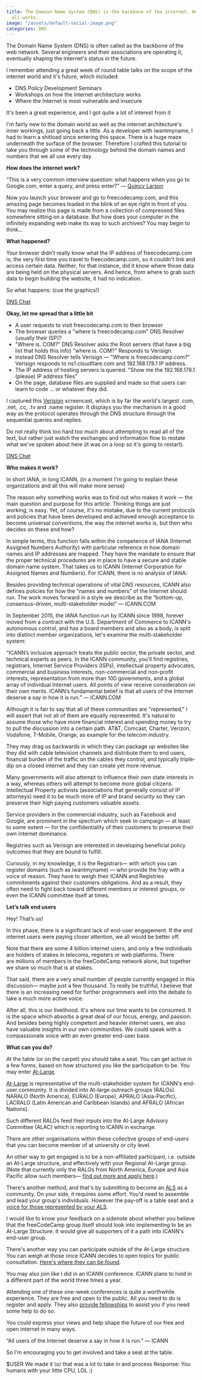 ```yaml
---
title: The Domain Name System (DNS) is the backbone of the internet. Here’s how it
  all works.
image: "/assets/default-social-image.png"
categories: DNS
---
```


The Domain Name System (DNS) is often called as the backbone of the web network. Several engineers and their associations are operating it, eventually shaping the internet's status in the future.

I remember attending a great week of round table talks on the scope of the internet world and it's future, which included:

* DNS Policy Development Seminars
* Workshops on how the internet architecture works
* Where the Internet is most vulnerable and insecure

It's been a great experience, and I got quite a lot of interest from it

I'm fairly new to the domain world as well as the internet architecture's inner workings, just going back a little. As a developer with iwantmyname, I had to learn a shitload since entering this space. There is a huge maze underneath the surface of the browser. Therefore I crafted this tutorial to take you through some of the technology behind the domain names and numbers that we all use every day.

**How does the internet work?**

“This is a very common interview question: what happens when you go to Google.com, enter a query, and press enter?”
— [Quincy Larson](https://www.freecodecamp.org/news/the-domain-name-system-dns-is-the-backbone-of-the-internet-heres-how-it-all-works-5706d0afa0fa/undefined)

Now you launch your browser and go to freecodecamp.com, and this amazing page becomes loaded in the blink of an eye right in front of you. You may realize this page is made from a collection of compressed files somewhere sitting on a database. But how does your computer in the infinitely expanding web make its way to such archives? You may begin to think...

**What happened?**

Your browser didn't really know what the IP address of freecodecamp.com is, the very first time you travel to freecodecamp.com, so it couldn't link and access certain data. Neither, for that instance, did it know where those data are being held on the physical servers. And hence, from where to grab such data to begin building the website, it had no indication.

So what happens: (cue the graphics!)

[DNS Chat](https://imgur.com/a/xj0fP)

**Okay, let me spread that a little bit**

* A user requests to visit freecodecamp.com to their browser
* The browser queries a "where is freecodecamp.com" DNS Resolver (usually their ISP)?
* "Where is. COM?" DNS Resolver asks the Root servers (that have a big list that holds this info) "where is. COM?" Responds to Verisign.
* Instead DNS Resolver tells Verisign — "Where is freecodecamp.com?" Verisign responds to ns1.cloudflare.com and 192.168.178.1 IP address.
* The IP address of hosting servers is queried. "Show me the 192.168.178.1 (please) IP address files"
* On the page, database files are supplied and made so that users can learn to code ... or whatever they did.

I captured this [Verisign](https://www.verisign.com/en_US/website-presence/online/how-dns-works/index.xhtml) screencast, which is by far the world's largest .com, .net, .cc, .tv and .name register. It displays you the mechanism in a good way as the protocol operates through the DNS structure through the sequential queries and replies.

Do not really think too hard too much about attempting to read all of the text, but rather just watch the exchanges and information flow to restate what we've spoken about here (it was on a loop so it's going to restart).

[DNS Chat](https://imgur.com/a/MnXeU)

**Who makes it work?**

In short IANA, in long ICANN, (in a moment I'm going to explain these organizations and all this will make more sense)

The reason why something works was to find out who makes it work — the main question and purpose for this article. Thinking things are just working, is easy. Yet, of course, it's no mistake, due to the current protocols and policies that have been developed and achieved enough acceptance to become universal conventions, the way the internet works is, but then who decides on these and how?

In simple terms, this function falls within the competence of IANA (Internet Assigned Numbers Authority) with particular reference in how domain names and IP addresses are mapped. They have the mandate to ensure that the proper technical procedures are in place to have a secure and stable domain name system. That takes us to ICANN (Internet Corporation for Assigned Names and Numbers). For ICANN, there is no analysis of IANA:

Besides providing technical operations of vital DNS resources, ICANN also defines policies for how the “names and numbers” of the Internet should run. The work moves forward in a style we describe as the “bottom-up, consensus-driven, multi-stakeholder model” — ICANN.COM

In September 2015, the IANA function run by ICANN since 1998, forever moved from a contract with the U.S. Department of Commerce to ICANN's autonomous control, and has a board members and also as a body, is split into distinct member organizations, let's examine the multi-stakeholder system:

“ICANN’s inclusive approach treats the public sector, the private sector, and technical experts as peers. In the ICANN community, you’ll find registries, registrars, Internet Service Providers (ISPs), intellectual property advocates, commercial and business interests, non-commercial and non-profit interests, representation from more than 100 governments, and a global array of individual Internet users. All points of view receive consideration on their own merits. ICANN’s fundamental belief is that all users of the Internet deserve a say in how it is run.” — ICANN.COM

Although it is fair to say that all of these communities are "represented," I will assert that not all of them are equally represented. It's natural to assume those who have more financial interest and spending money to try to pull the discussion into a certain path. AT&T, Comcast, Charter, Verizon, Vodafone, T-Mobile, Orange, as example for the telecom industry.

They may drag us backwards in which they can package up websites like they did with cable television channels and distribute them to end users, financial burden of the traffic on the cables they control, and typically triple-dip on a closed internet and they can create yet more revenue.

Many governments will also attempt to influence their own state interests in a way, whereas others will attempt to become more global citizens. Intellectual Property activists (associations that generally consist of IP attorneys) need it to be much more of IP and brand security so they can preserve their high paying customers valuable assets.

Service providers in the commercial industry, such as Facebook and Google, are prominent in the spectrum which seek to campaign — at least to some extent — for the confidentiality of their customers to preserve their own internet dominance.

Registries such as Verisign are interested in developing beneficial policy outcomes that they are bound to fulfill.



Curiously, in my knowledge, it is the Registrars— with which you can register domains (such as iwantmyname) — who provide the fray with a voice of reason. They have to weigh their ICANN and Registries commitments against their customers obligations. And as a result, they often need to fight back toward different members or interest groups, or even the ICANN committee itself at times.

**Let’s talk end users**

Hey! That’s us!

In this phase, there is a significant lack of end-user engagement. If the end internet users were paying closer attention, we all would be better off.

Note that there are some 4 billion internet users, and only a few individuals are holders of stakes in telecoms, registers or web platforms. There are millions of members in the freeCodeCamp network alone, but together we share so much that is at stakes.

That said, there are a very small number of people currently engaged in this discussion— maybe just a few thousand. To really be truthful, I believe that there is an increasing need for further programmers well into the debate to take a much more active voice.

After all, this is our livelihood. It's where our time wants to be consumed. It is the space which absorbs a great deal of our focus, energy, and passion. And besides being highly competent and heavier internet users, we also have valuable insights in our own communities. We could speak with a compassionate voice with an even greater end-user base.

**What can you do?**

At the table (or on the carpet) you should take a seat. You can get active in a few forms, based on how structured you like the participation to be. You may enter [At-Large](https://atlarge.icann.org/).

[At-Large](https://atlarge.icann.org/) is representative of the multi-stakeholder system for ICANN's end-user community. It is divided into At-large outreach groups (RALOs). NARALO (North America), EURALO (Europe), APRALO (Asia-Pacific), LACRALO (Latin American and Caribbean Islands) and AFRALO (African Nations).

Such different RALOs feed their inputs into the At-Large Advisory Committee (ALAC) which is reporting to ICANN in exchange.

There are other organisations within these collective groups of end-users that you can become member of at university or city level.

An other way to get engaged is to be a non-affiliated participant, i.e. outside an At-Large structure, and effectively with your Regional At-Large group. (Note that currently only the RALOs from North America, Europe and Asia Pacific allow such members— [find out more and apply here](https://atlarge.icann.org/get-involved/individual-member).)

There's another method, and that's by submitting to become an [ALS](https://atlarge.icann.org/alses) as a community. On your side, it requires some effort. You'd need to assemble and lead your group's individuals. However the pay-off is a table seat and a [voice for those represented by your ALS](https://atlarge.icann.org/get-involved/about-als).

I would like to know your feedback on a sidenote about whether you believe that the freeCodeCamp group itself should look into implementing to be an At-Large Structure. It would give all supporters of it a path into ICANN's end-user group.

There's another way you can participate outside of the At-Large structure. You can weigh at those once ICANN decides to open topics for public consultation. [Here's where they can be found](https://www.icann.org/public-comments).

You may also join like I did in an ICANN conference. ICANN plans to hold in a different part of the world three times a year.

Attending one of these one-week conferences is quite a worthwhile experience. They are free and open to the public. All you need to do is register and apply. They also [provide fellowships](https://www.icann.org/fellowshipprogram) to assist you if you need some help to do so.

You could express your views and help shape the future of our free and open internet in many ways.

“All users of the Internet deserve a say in how it is run.”
— ICANN

So I'm encouraging you to get involved and take a seat at the table.

$USER We made it \o/ that was a lot to take in and process
Response: You humans with your little CPU, LOL :)